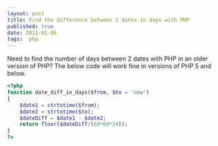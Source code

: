 ```yaml
--- 
layout: post
title: Find the difference between 2 dates in days with PHP
published: true
date: 2011-01-06
tags:  php
---
```


Need to find the number of days between 2 dates with PHP in an older version of PHP? The below code will work fine in versions of PHP 5 and below.

``` php
<?php
function date_diff_in_days($from, $to = 'now')
{
    $date1 = strtotime($from);
    $date2 = strtotime($to);
    $dateDiff = $date1 - $date2;
    return floor($dateDiff/(60*60*24));
}
?>
```